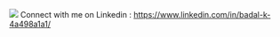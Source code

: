 ![](https://komarev.com/ghpvc/?username=badalk121&color=000080&style=for-the-badge)
Connect with me on Linkedin : https://www.linkedin.com/in/badal-k-4a498a1a1/

